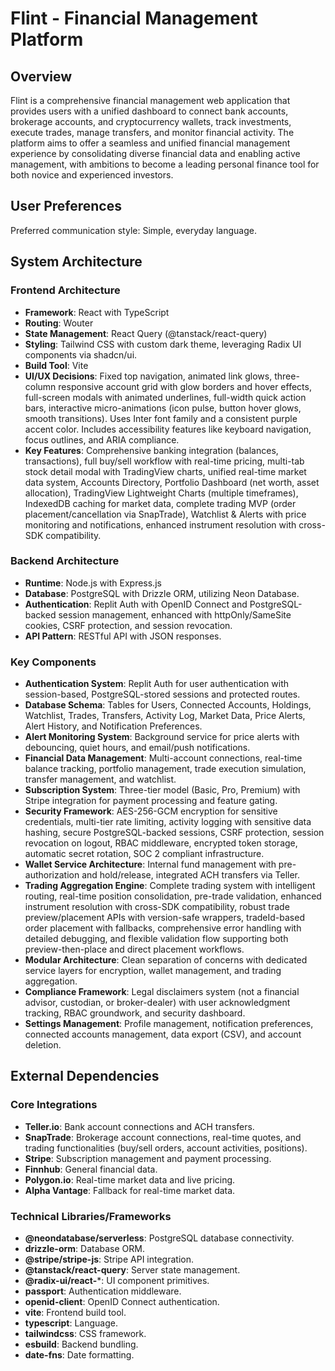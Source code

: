 # Flint - Financial Management Platform

## Overview
Flint is a comprehensive financial management web application that provides users with a unified dashboard to connect bank accounts, brokerage accounts, and cryptocurrency wallets, track investments, execute trades, manage transfers, and monitor financial activity. The platform aims to offer a seamless and unified financial management experience by consolidating diverse financial data and enabling active management, with ambitions to become a leading personal finance tool for both novice and experienced investors.

## User Preferences
Preferred communication style: Simple, everyday language.

## System Architecture

### Frontend Architecture
- **Framework**: React with TypeScript
- **Routing**: Wouter
- **State Management**: React Query (@tanstack/react-query)
- **Styling**: Tailwind CSS with custom dark theme, leveraging Radix UI components via shadcn/ui.
- **Build Tool**: Vite
- **UI/UX Decisions**: Fixed top navigation, animated link glows, three-column responsive account grid with glow borders and hover effects, full-screen modals with animated underlines, full-width quick action bars, interactive micro-animations (icon pulse, button hover glows, smooth transitions). Uses Inter font family and a consistent purple accent color. Includes accessibility features like keyboard navigation, focus outlines, and ARIA compliance.
- **Key Features**: Comprehensive banking integration (balances, transactions), full buy/sell workflow with real-time pricing, multi-tab stock detail modal with TradingView charts, unified real-time market data system, Accounts Directory, Portfolio Dashboard (net worth, asset allocation), TradingView Lightweight Charts (multiple timeframes), IndexedDB caching for market data, complete trading MVP (order placement/cancellation via SnapTrade), Watchlist & Alerts with price monitoring and notifications, enhanced instrument resolution with cross-SDK compatibility.

### Backend Architecture
- **Runtime**: Node.js with Express.js
- **Database**: PostgreSQL with Drizzle ORM, utilizing Neon Database.
- **Authentication**: Replit Auth with OpenID Connect and PostgreSQL-backed session management, enhanced with httpOnly/SameSite cookies, CSRF protection, and session revocation.
- **API Pattern**: RESTful API with JSON responses.

### Key Components
- **Authentication System**: Replit Auth for user authentication with session-based, PostgreSQL-stored sessions and protected routes.
- **Database Schema**: Tables for Users, Connected Accounts, Holdings, Watchlist, Trades, Transfers, Activity Log, Market Data, Price Alerts, Alert History, and Notification Preferences.
- **Alert Monitoring System**: Background service for price alerts with debouncing, quiet hours, and email/push notifications.
- **Financial Data Management**: Multi-account connections, real-time balance tracking, portfolio management, trade execution simulation, transfer management, and watchlist.
- **Subscription System**: Three-tier model (Basic, Pro, Premium) with Stripe integration for payment processing and feature gating.
- **Security Framework**: AES-256-GCM encryption for sensitive credentials, multi-tier rate limiting, activity logging with sensitive data hashing, secure PostgreSQL-backed sessions, CSRF protection, session revocation on logout, RBAC middleware, encrypted token storage, automatic secret rotation, SOC 2 compliant infrastructure.
- **Wallet Service Architecture**: Internal fund management with pre-authorization and hold/release, integrated ACH transfers via Teller.
- **Trading Aggregation Engine**: Complete trading system with intelligent routing, real-time position consolidation, pre-trade validation, enhanced instrument resolution with cross-SDK compatibility, robust trade preview/placement APIs with version-safe wrappers, tradeId-based order placement with fallbacks, comprehensive error handling with detailed debugging, and flexible validation flow supporting both preview-then-place and direct placement workflows.
- **Modular Architecture**: Clean separation of concerns with dedicated service layers for encryption, wallet management, and trading aggregation.
- **Compliance Framework**: Legal disclaimers system (not a financial advisor, custodian, or broker-dealer) with user acknowledgment tracking, RBAC groundwork, and security dashboard.
- **Settings Management**: Profile management, notification preferences, connected accounts management, data export (CSV), and account deletion.

## External Dependencies

### Core Integrations
- **Teller.io**: Bank account connections and ACH transfers.
- **SnapTrade**: Brokerage account connections, real-time quotes, and trading functionalities (buy/sell orders, account activities, positions).
- **Stripe**: Subscription management and payment processing.
- **Finnhub**: General financial data.
- **Polygon.io**: Real-time market data and live pricing.
- **Alpha Vantage**: Fallback for real-time market data.

### Technical Libraries/Frameworks
- **@neondatabase/serverless**: PostgreSQL database connectivity.
- **drizzle-orm**: Database ORM.
- **@stripe/stripe-js**: Stripe API integration.
- **@tanstack/react-query**: Server state management.
- **@radix-ui/react-***: UI component primitives.
- **passport**: Authentication middleware.
- **openid-client**: OpenID Connect authentication.
- **vite**: Frontend build tool.
- **typescript**: Language.
- **tailwindcss**: CSS framework.
- **esbuild**: Backend bundling.
- **date-fns**: Date formatting.